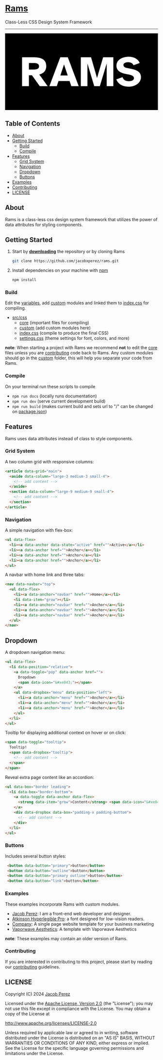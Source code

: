 # [Rams](https://jacobxperez.github.io/rams/)

Class-Less CSS Design System Framework

---

![rams logo](docs/banner.jpg)

## Table of Contents

- [About](#about)
- [Getting Started](#getting-started)
  - [Build](#build)
  - [Compile](#compile)
- [Features](#features)
  - [Grid System](#grid-system)
  - [Navigation](#navigation)
  - [Dropdown](#dropdown)
  - [Buttons](#buttons)
- [Examples](#examples)
- [Contributing](#contributing)
- [LICENSE](#license)

## About

Rams is a class-less css design system framework that utilizes the power of data attributes for styling components.

## Getting Started

1) Start by **[downloading](https://github.com/jacobxperez/rams/archive/master.zip)** the repository or by cloning Rams

    ```bash
    git clone https://github.com/jacobxperez/rams.git
    ```

2) Install dependencies on your machine with [npm](https://www.npmjs.com/)

    ```bash
    npm install
    ```

### Build

Edit the [variables](https://github.com/jacobxperez/rams/blob/master/src/css/settings.css), add
[custom](https://github.com/jacobxperez/rams/tree/master/src/css/custom) modules and linked
them to [index.css](https://github.com/jacobxperez/rams/blob/master/src/css/index.css) for compiling.

- [src/css](https://github.com/jacobxperez/rams/tree/master/src/css/)
  - [core](https://github.com/jacobxperez/rams/tree/master/src/css/core) (important files for compiling)
  - [custom](https://github.com/jacobxperez/rams/tree/master/src/css/custom) (add custom modules here)
  - [index.css](https://github.com/jacobxperez/rams/blob/master/src/css/index.css) (compile to produce the final CSS)
  - [settings.css](https://github.com/jacobxperez/rams/blob/master/src/css/settings.css) (theme settings for font, colors, and more)

**note**: When starting a project with Rams we recommend **not** to edit the [core](https://github.com/jacobxperez/rams/tree/master/src/css/core) files unless you are [contributing](https://github.com/jacobxperez/rams/blob/master/.github/CONTRIBUTING.md) code back to Rams. Any custom modules should go in the [custom](https://github.com/jacobxperez/rams/tree/master/src/css/custom) folder, this will help you separate your code from Rams.

### Compile

On your terminal run these scripts to compile

- `npm run docs` (locally runs documentation)
- `npm run dev` (serve current development build)
- `npm run build` (makes current build and sets url to "/" can be changed on [package.json](https://github.com/jacobxperez/rams/blob/master/package.json))

## Features

Rams uses data attributes instead of class to style components.

### Grid System

A two column grid with responsive columns:

```html
<article data-grid="main">
  <aside data-column="large-3 medium-3 small-4">
    <!-- add content -->
  </aside>
  <section data-column="large-9 medium-9 small-4">
    <!-- add content -->
  </section>
</article>
```

### Navigation

A simple navigation with flex-box:

```html
<ul data-flex>
  <li><a data-anchor data-state="active" href="">Active</a></li>
  <li><a data-anchor href="">Anchor</a></li>
  <li><a data-anchor href="">Anchor</a></li>
  <li><a data-anchor href="">Anchor</a></li>
</ul>
```

A navbar with home link and three tabs:

```html
<nav data-navbar="top">
  <ul data-flex>
    <li><a data-anchor="navbar" href="">Home</a></li>
    <li data-item="grow"></li>
    <li><a data-anchor="navbar" href="">Anchor</a></li>
    <li><a data-anchor="navbar" href="">Anchor</a></li>
    <li><a data-anchor="navbar" href="">Anchor</a></li> 
  </ul>
</nav>
```

## Dropdown

A dropdown navigation menu:

```html
<ul data-flex>
  <li data-position="relative">
    <a data-toggle="pop" data-anchor href="">
      Dropdown 
      <span data-icon="&#xe043;"></span>
    </a>
    <ul data-dropbox="menu" data-position="left">
      <li><a data-anchor="menu" href="">Anchor</a></li>
      <li><a data-anchor="menu" href="">Anchor</a></li>
      <li><a data-anchor="menu" href="">Anchor</a></li>
    </ul>
  </li>
</ul>
```

Tooltip for displaying additional context on hover or on click:

```html
<span data-toggle="tooltip">
  Tooltip!
  <span data-dropbox="tooltip">
    <!-- add content -->
  </span>
</span>
```

Reveal extra page content like an accordion:

```html
<ul data-box="border leading">
  <li data-box="border-bottom"> 
    <a data-toggle data-anchor data-flex>
      <strong data-item="grow">Content</strong> <span data-icon="&#xe045;"></span>
    </a>
    <div data-dropbox data-box="padding-x padding-bottom">
      <!-- add content -->
    </div>
  </li>
</ul>
```

### Buttons

Includes several button styles:

```html
 <button data-button="primary">button</button>
 <button data-button="outline">button</button>
 <button data-button="primary outline">button</button>
 <button data-button="link">button</button> 
```

### Examples

These examples incorporate Rams with custom modules.

- [Jacob Perez](https://github.com/jacobxperez/blog): I am a front-end web developer and designer.
- [Atkinson Hyperlegible Pro](https://jacobxperez.github.io/atkinson-hyperlegible-pro/): a font designed for low-vision readers.
- [Company](https://github.com/jacobxperez/company): A single page website template for your business marketing
- [Vaporwave Aesthetics](https://github.com/jacobxperez/vaporwave-aesthetic): A template with Vaporwave Aesthetics

**note**: These examples may contain an older version of Rams.

### Contributing

If you are interested in contributing to this project, please start by reading our
[contributing](https://github.com/jacobxperez/rams/blob/master/.github/CONTRIBUTING.md) guidelines.

## LICENSE

Copyright (C) 2024 [Jacob Perez](https://jacobxperez.github.io/blog/)

Licensed under the [Apache License, Version 2.0](http://www.apache.org/licenses/LICENSE-2.0) (the "License"); you may not use this file except in compliance with the License. You may obtain a copy of the License at

<http://www.apache.org/licenses/LICENSE-2.0>

Unless required by applicable law or agreed to in writing, software distributed under the License is distributed on an "AS IS" BASIS, WITHOUT WARRANTIES OR CONDITIONS OF ANY KIND, either express or implied. See the License for the specific language governing permissions and limitations under the License.
